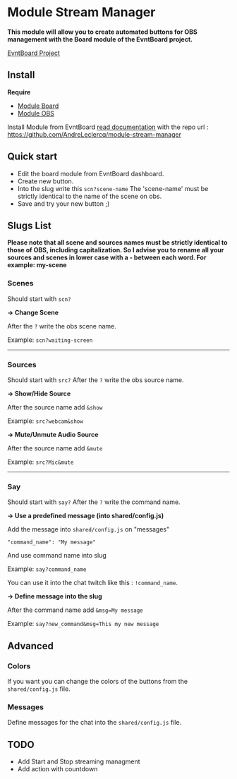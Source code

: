 # Module Stream Manager

**This module will allow you to create automated buttons for OBS management with the Board module of the EvntBoard project.**

[EvntBoard Project](https://github.com/EvntBoard)

## Install

**Require**

- [Module Board](https://github.com/EvntBoard/module-board)
- [Module OBS](https://github.com/EvntBoard/module-obs)

Install Module from EvntBoard [read documentation](https://www.evntboard.io/docs/getting-started/install-module) with the repo url : https://github.com/AndreLeclercq/module-stream-manager

## Quick start

- Edit the board module from EvntBoard dashboard.
- Create new button.
- Into the slug write this `scn?scene-name` The 'scene-name' must be strictly identical to the name of the scene on obs.
- Save and try your new button ;)

## Slugs List

**Please note that all scene and sources names must be strictly identical to those of OBS, including capitalization. So I advise you to rename all your sources and scenes in lower case with a - between each word. For example: my-scene**

### Scenes

Should start with `scn?`

**-> Change Scene**

After the `?` write the obs scene name.

Example:
`scn?waiting-screen`

---

### Sources

Should start with `src?`
After the `?` write the obs source name.

**-> Show/Hide Source**

After the source name add `&show`

Example:
`src?webcam&show`

**-> Mute/Unmute Audio Source**

After the source name add `&mute`

Example:
`src?Mic&mute`


---

### Say

Should start with `say?`
After the `?` write the command name.

**-> Use a predefined message (into shared/config.js)**

Add the message into `shared/config.js` on "messages"

```
"command_name": "My message"
```

And use command name into slug

Example:
`say?command_name`

You can use it into the chat twitch like this : `!command_name`.

**-> Define message into the slug**

After the command name add `&msg=My message`

Example:
`say?new_command&msg=This my new message`

## Advanced

### Colors

If you want you can change the colors of the buttons from the `shared/config.js` file.

### Messages

Define messages for the chat into the `shared/config.js` file.

## TODO

- Add Start and Stop streaming managment
- Add action with countdown
